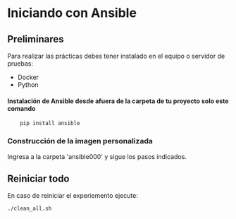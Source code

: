 # Iniciando con Ansible

## Preliminares
Para realizar las prácticas debes tener instalado en el equipo o servidor de pruebas:
  - Docker
  - Python

#### Instalación de Ansible desde afuera de la carpeta de tu proyecto solo este comando

        pip install ansible

### Construcción de la imagen personalizada
Ingresa a la carpeta 'ansible000' y sigue los pasos indicados.

## Reiniciar todo
En caso de reiniciar el experiemento ejecute:

    ./clean_all.sh
